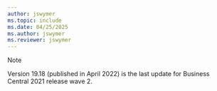 ```yaml
---
author: jswymer
ms.topic: include
ms.date: 04/25/2025
ms.author: jswymer
ms.reviewer: jswymer
---
```

> [!NOTE]
> Version 19.18 (published in April 2022) is the last update for Business Central 2021 release wave 2.